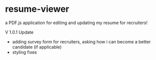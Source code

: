 # resume-viewer
a PDF.js application for editing and updating my resume for recruiters! 

V 1.0.1 Update
  - adding survey form for recruiters, asking how i can become a better candidate (if applicable)
  - styling fixes
